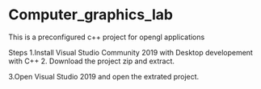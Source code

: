 # Computer_graphics_lab
This is a preconfigured c++ project for opengl applications

Steps
1.Install Visual Studio Community 2019 with Desktop developement with C++
2. Download the project zip and extract.

3.Open Visual Studio 2019 and open the extrated project.
